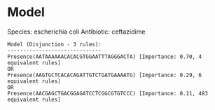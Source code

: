 
# Model

Species: escherichia coli
Antibiotic: ceftazidime

```
Model (Disjunction - 3 rules):
------------------------------
Presence(AATAAAAAACACACGTGGAATTTAGGGACTA) [Importance: 0.70, 4 equivalent rules]
OR
Presence(AAGTGCTCACACAGATTGTCTGATGAAAATG) [Importance: 0.29, 6 equivalent rules]
OR
Presence(AACGAGCTGACGGAGATCCTCGGCGTGTCCC) [Importance: 0.11, 483 equivalent rules]

```

